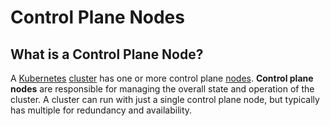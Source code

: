 
# Control Plane Nodes

## What is a Control Plane Node?

A [Kubernetes](what-is-kubernetes) [cluster](clusters) has one or more control plane [nodes](nodes).
**Control plane nodes** are responsible for managing the overall state and operation of the cluster.
A cluster can run with just a single control plane node, but typically has multiple for redundancy and availability.
